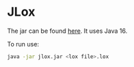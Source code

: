 # JLox

The jar can be found [here](https://github.com/jaacko-torus/lox/releases/tag/JLox-1.0.0). It uses Java 16.

To run use:

```sh
java -jar jlox.jar <lox file>.lox
```
